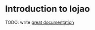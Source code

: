 # Introduction to lojao

TODO: write [great documentation](http://jacobian.org/writing/what-to-write/)
